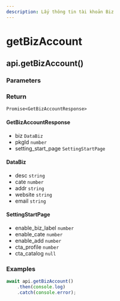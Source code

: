 ```yaml
---
description: Lấy thông tin tài khoản Biz
---
```


# getBizAccount

## api.getBizAccount()

### Parameters

### Return

`Promise<GetBizAccountResponse>`

#### GetBizAccountResponse

* biz `DataBiz`
* pkgId `number`
* setting\_start\_page `SettingStartPage`

#### DataBiz

* desc `string`
* cate `number`
* addr `string`
* website `string`
* email `string`

#### SettingStartPage

* enable\_biz\_label `number`
* enable\_cate `number`
* enable\_add `number`
* cta\_profile `number`
* cta\_catalog `null`

### Examples

```javascript
await api.getBizAccount()
    .then(console.log)
    .catch(console.error);
```
